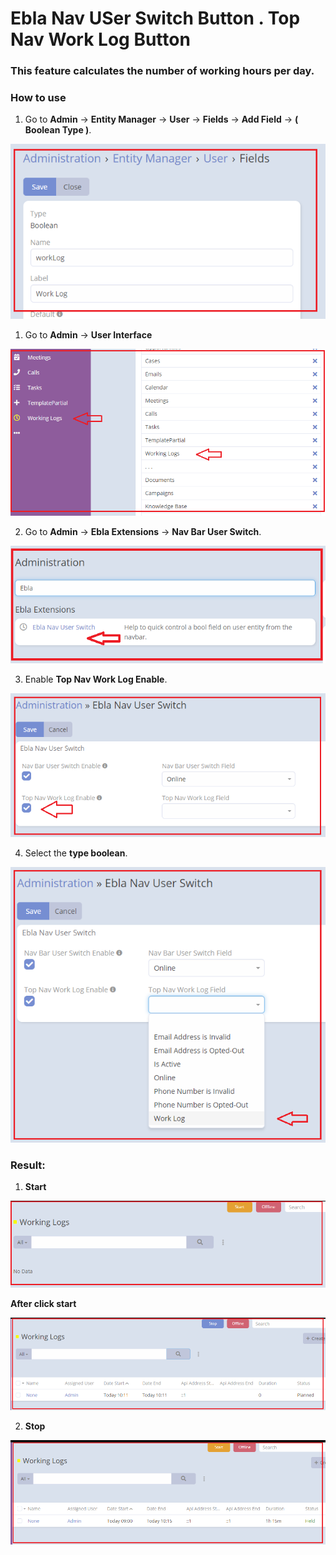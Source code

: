 # Ebla Nav USer Switch Button . Top Nav Work Log Button

### This feature calculates the number of working hours per day.

### How to use

1. Go to **Admin** -> **Entity Manager** -> **User** -> **Fields** -> **Add Field** -> **( Boolean Type )**.

![Nav Bar User Switch Button](../../../_static/images/extensions/ebla-nav-switch-button/top-nav-work-log-button/work-log.png)

1. Go to **Admin** -> **User Interface**

![User Interface](../../../_static/images/extensions/ebla-nav-switch-button/top-nav-work-log-button/user-interface.png)

2. Go to **Admin** -> **Ebla Extensions** -> **Nav Bar User Switch**.

![Ebla Nav Switch Button](../../../_static/images/extensions/ebla-nav-switch-button/setting-up/setting-up.png)

3. Enable **Top Nav Work Log Enable**.

![Ebla Nav Switch Button](../../../_static/images/extensions/ebla-nav-switch-button/top-nav-work-log-button/top-nav-work-log-button.png)

4. Select the **type boolean**.

![Ebla Nav Switch Button](../../../_static/images/extensions/ebla-nav-switch-button/top-nav-work-log-button/top-nav-work-log-button-1.png)


### Result:

1. **Start**

![Ebla Nav Switch Button](../../../_static/images/extensions/ebla-nav-switch-button/top-nav-work-log-button/top-nav-work-log-button-res.png)

**After click start**

![Ebla Nav Switch Button](../../../_static/images/extensions/ebla-nav-switch-button/top-nav-work-log-button/top-nav-work-log-button-res-1.png)

2. **Stop**

![Ebla Nav Switch Button](../../../_static/images/extensions/ebla-nav-switch-button/top-nav-work-log-button/top-nav-work-log-button-res-2.png)

